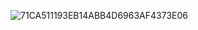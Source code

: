 ![71CA511193EB14ABB4D6963AF4373E06](https://github.com/sskyNS/RoastDuck-CFWPack/assets/121209531/9b5103b0-fe20-4571-9c4e-b02084f8729a)
